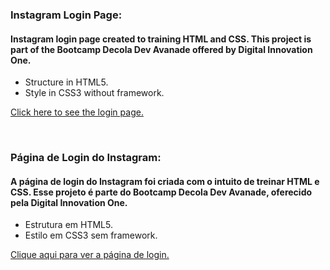 ### Instagram Login Page:

#### Instagram login page created to training HTML and CSS. This project is part of the Bootcamp Decola Dev Avanade offered by Digital Innovation One. 

 * Structure in HTML5.
 * Style in CSS3 without framework.  

<a href="https://biancakanehira.github.io/Instagram-Login-Page/" target="_blank">Click here to see the login page.</a>  

<br />

### Página de Login do Instagram:

#### A página de login do Instagram foi criada com o intuito de treinar HTML e CSS. Esse projeto é parte do Bootcamp Decola Dev Avanade, oferecido pela Digital Innovation One.

 * Estrutura em HTML5.
 * Estilo em CSS3 sem framework.  
 
 <a href="https://biancakanehira.github.io/Instagram-Login-Page/" target="_blank">Clique aqui para ver a página de login.</a>
